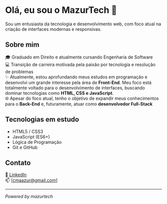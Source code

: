 # Olá, eu sou o MazurTech 👋

Sou um entusiasta da tecnologia e desenvolvimento web, com foco atual na criação de interfaces modernas e responsivas.

## Sobre mim

🎓 Graduado em Direito e atualmente cursando Engenharia de Software  
💻 Transição de carreira motivada pela paixão por tecnologia e resolução de problemas  
✨ Atualmente, estou aprofundando meus estudos em programação e desenvolvi um grande interesse pela área de **Front-End**. Meu foco está totalmente voltado para o desenvolvimento de interfaces, buscando dominar tecnologias como **HTML, CSS e JavaScript**.  
🌐 Apesar do foco atual, tenho o objetivo de expandir meus conhecimentos para o **Back-End** e, futuramente, atuar como **desenvolvedor Full-Stack**

## Tecnologias em estudo
- HTML5 / CSS3
- JavaScript (ES6+)
- Lógica de Programação
- Git e GitHub

## Contato  
💼 [LinkedIn](https://www.linkedin.com/in/cemazur/)  
📫 [cmaazur@gmail.com]  

---

*Powered by mazurtech*


